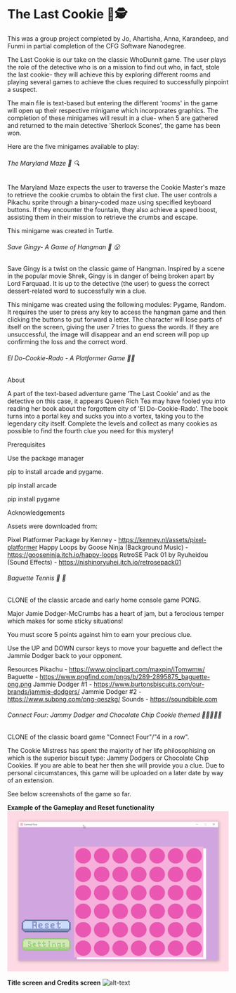# The Last Cookie 🍪🕵️ 

This was a group project completed by Jo, Ahartisha, Anna, Karandeep, and Funmi in partial completion of the CFG Software Nanodegree. 

The Last Cookie is our take on the classic WhoDunnit game. The user plays the role of the detective who is on a mission to find out who, in fact, stole the last cookie- they will achieve this by exploring different rooms and playing several games to achieve the clues required to successfully pinpoint a suspect. 

The main file is text-based but entering the different 'rooms' in the game will open up their respective minigame which incorporates graphics. The completion of these minigames will result in a clue- when 5 are gathered and returned to the main detective 'Sherlock Scones', the game has been won.

Here are the five minigames available to play:

###### The Maryland Maze :cookie: :mag:
The Maryland Maze expects the user to traverse the Cookie Master's maze to retrieve the cookie crumbs to obtain the first clue. The user controls a Pikachu sprite through a binary-coded maze using specified keyboard buttons. If they encounter the fountain, they also achieve a speed boost, assisting them in their mission to retrieve the crumbs and escape. 

This minigame was created in Turtle. 

###### Save Gingy- A Game of Hangman :cookie: :open_mouth:
Save Gingy is a twist on the classic game of Hangman. Inspired by a scene in the popular movie Shrek, Gingy is in danger of being broken apart by Lord Farquaad. It is up to the detective (the user) to guess the correct dessert-related word to successfully win a clue. 

This minigame was created using the following modules: Pygame, Random. It requires the user to press any key to access the hangman game and then clicking the buttons to put forward a letter. The character will lose parts of itself on the screen, giving the user 7 tries to guess the words. If they are unsuccessful, the image will disappear and an end screen will pop up confirming the loss and the correct word. 

###### El Do-Cookie-Rado - A Platformer Game :cookie:✨
About

A part of the text-based adventure game 'The Last Cookie' and as the detective on this case, it appears Queen Rich Tea may have fooled you into reading her book about the forgottem city of 'El Do-Cookie-Rado'. The book turns into a portal key and sucks you into a vortex, taking you to the legendary city itself. Complete the levels and collect as many cookies as possible to find the fourth clue you need for this mystery!

Prerequisites

Use the package manager 

pip to install arcade and pygame.

pip install arcade

pip install pygame

Acknowledgements

Assets were downloaded from:

Pixel Platformer Package by Kenney - https://kenney.nl/assets/pixel-platformer
Happy Loops by Goose Ninja (Background Music) - https://gooseninja.itch.io/happy-loops
RetroSE Pack 01 by Ryuheidou (Sound Effects) - https://nishinoryuhei.itch.io/retrosepack01

###### Baguette Tennis :baguette_bread: :cookie:
CLONE of the classic arcade and early home console game PONG.

Major Jamie Dodger-McCrumbs has a heart of jam, but a ferocious temper which makes for some sticky situations!

You must score 5 points against him to earn your precious clue.

Use the UP and DOWN cursor keys to move your baguette and deflect the Jammie Dodger back to your opponent.

Resources
Pikachu - https://www.pinclipart.com/maxpin/iTomwmw/
Baguette - https://www.pngfind.com/pngs/b/289-2895875_baguette-png.png
Jammie Dodger #1 - https://www.burtonsbiscuits.com/our-brands/jammie-dodgers/
Jammie Dodger #2 - https://www.subpng.com/png-qeszkg/
Sounds - https://soundbible.com

###### Connect Four: Jammy Dodger and Chocolate Chip Cookie themed 🍪🍓🕵🏿‍♀️
CLONE of the classic board game "Connect Four"/"4 in a row".

The Cookie Mistress has spent the majority of her life philosophising on which is the superior biscuit type: Jammy Dodgers or Chocolate Chip Cookies. If you are able to beat her then she will provide you a clue. Due to personal circumstances, this game will be uploaded on a later date by way of an extension.

See below screenshots of the game so far. 

**Example of the Gameplay and Reset functionality**
![alt-text](https://github.com/TishTishTish/TheLastCookie/blob/426e649f9a5d503272ef00f226fb38d3b7ca4fbe/Connect%20Four%20Gif.gif)

**Title screen and Credits screen**
![alt-text](https://github.com/TishTishTish/TheLastCookie/blob/24fc41aa1122c1b2ebb4c38e70499ecee6bd9c72/Title%20Screen.gif)
